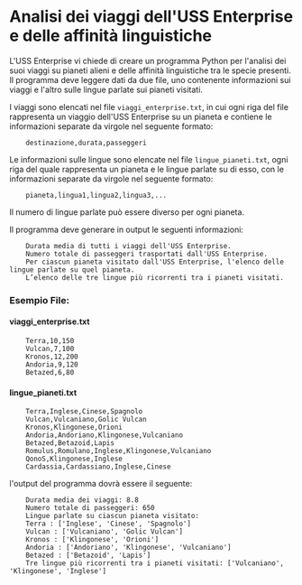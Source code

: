 # Analisi dei viaggi dell'USS Enterprise e delle affinità linguistiche

L'USS Enterprise vi chiede di creare un programma Python per l'analisi dei suoi viaggi su pianeti alieni e delle
affinità linguistiche tra le specie presenti. Il programma deve leggere dati da due file, uno contenente informazioni
sui viaggi e l'altro sulle lingue parlate sui pianeti visitati.

I viaggi sono elencati nel file `viaggi_enterprise.txt`, in cui ogni riga del file rappresenta un viaggio dell'USS
Enterprise su un pianeta e contiene le informazioni separate da virgole nel seguente formato:

        destinazione,durata,passeggeri

Le informazioni sulle lingue sono elencate nel file `lingue_pianeti.txt`, ogni riga del quale rappresenta un pianeta e
le lingue parlate su di esso, con le informazioni separate da virgole nel seguente formato:

        pianeta,lingua1,lingua2,lingua3,...

Il numero di lingue parlate può essere diverso per ogni pianeta.

Il programma deve generare in output le seguenti informazioni:

        Durata media di tutti i viaggi dell'USS Enterprise.
        Numero totale di passeggeri trasportati dall'USS Enterprise.
        Per ciascun pianeta visitato dall'USS Enterprise, l'elenco delle lingue parlate su quel pianeta.
        L’elenco delle tre lingue più ricorrenti tra i pianeti visitati.

### Esempio File:

#### viaggi_enterprise.txt

        Terra,10,150
        Vulcan,7,100
        Kronos,12,200
        Andoria,9,120
        Betazed,6,80

#### lingue_pianeti.txt

        Terra,Inglese,Cinese,Spagnolo
        Vulcan,Vulcaniano,Golic Vulcan
        Kronos,Klingonese,Orioni
        Andoria,Andoriano,Klingonese,Vulcaniano
        Betazed,Betazoid,Lapis
        Romulus,Romulano,Inglese,Klingonese,Vulcaniano
        QonoS,Klingonese,Inglese
        Cardassia,Cardassiano,Inglese,Cinese

l'output del programma dovrà essere il seguente:

        Durata media dei viaggi: 8.8
        Numero totale di passeggeri: 650
        Lingue parlate su ciascun pianeta visitato:
        Terra : ['Inglese', 'Cinese', 'Spagnolo']
        Vulcan : ['Vulcaniano', 'Golic Vulcan']
        Kronos : ['Klingonese', 'Orioni']
        Andoria : ['Andoriano', 'Klingonese', 'Vulcaniano']
        Betazed : ['Betazoid', 'Lapis']
        Tre lingue più ricorrenti tra i pianeti visitati: ['Vulcaniano', 'Klingonese', 'Inglese']